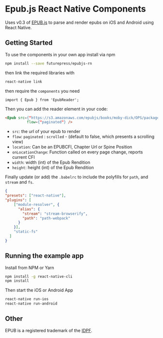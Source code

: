 Epub.js React Native Components
================================

Uses v0.3 of [EPUB.js](https://github.com/futurepress/epub.js) to parse and render epubs on iOS and Android using React Native.

Getting Started
-------------------------

To use the components in your own app install via npm

```bash
npm install --save futurepress/epubjs-rn
```

then link the required libraries with
```bash
react-native link
```

then require the `components` you need

```
import { Epub } from 'EpubReader';
```

Then you can add the reader element in your code:

```html
<Epub src={"https://s3.amazonaws.com/epubjs/books/moby-dick/OPS/package.opf"}
		  flow={"paginated"} />
```

* `src`: the url of your epub to render
* `flow`: `paginated` : `scrolled` - (default to false, which presents a scrolling view)
* `location`: Can be an EPUBCFI, Chapter Url or Spine Position
* `onLocationChange`: Function called on every page change, reports current CFI
* `width`: width (int) of the Epub Rendition
* `height`: height (int) of the Epub Rendition

Finally update (or add) the `.babelrc` to include the polyfills for `path`, and `stream` and `fs`.

```json
{
"presets": ["react-native"],
"plugins": [
    ["module-resolver", {
      "alias": {
        "stream": "stream-browserify",
        "path": "path-webpack"
      }
    }],
    "static-fs"
  ]
}
```

Running the example app
-------------------------

Install from NPM or Yarn

```bash
npm install -g react-native-cli
npm install
```
Then start the iOS or Android App

```bash
react-native run-ios
react-native run-android
```

Other
-------------------------

EPUB is a registered trademark of the [IDPF](http://idpf.org/).
